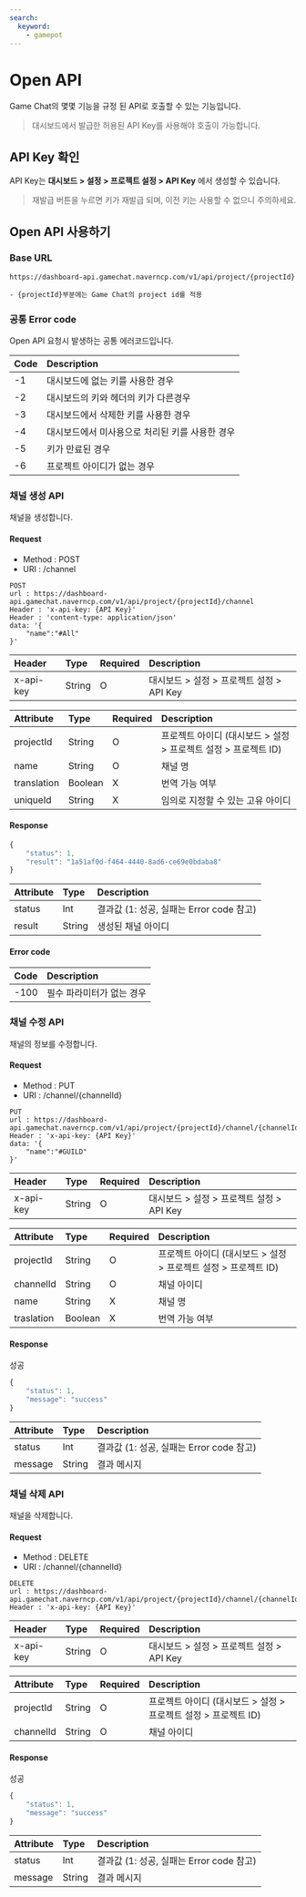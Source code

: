 ```yaml
---
search:
  keyword:
    - gamepot
---
```


# Open API

Game Chat의 몇몇 기능을 규정 된 API로 호출할 수 있는 기능입니다.
> 대시보드에서 발급한 허용된 API Key를 사용해야 호출이 가능합니다.

## API Key 확인

API Key는 <b>대시보드 &gt; 설정 &gt; 프로젝트 설정 &gt; API Key</b> 에서 생성할 수 있습니다.

> 재발급 버튼을 누르면 키가 재발급 되며, 이전 키는 사용할 수 없으니 주의하세요.

## Open API 사용하기

### Base URL

```curl
https://dashboard-api.gamechat.naverncp.com/v1/api/project/{projectId}

- {projectId}부분에는 Game Chat의 project id를 적용
```



### 공통 Error code

Open API 요청시 발생하는 공통 에러코드입니다.

| Code | Description                                       |
| :--- | :------------------------------------------------ |
| -1   | 대시보드에 없는 키를 사용한 경우                          |
| -2   | 대시보드의 키와 헤더의 키가 다른경우                       |
| -3   | 대시보드에서 삭제한 키를 사용한 경우                       |
| -4   | 대시보드에서 미사용으로 처리된 키를 사용한 경우               |
| -5   | 키가 만료된 경우                                      |
| -6   | 프로젝트 아이디가 없는 경우                              |

### 채널 생성 API

채널을 생성합니다.

#### Request

 - Method : POST
 - URI : /channel

```text
POST
url : https://dashboard-api.gamechat.naverncp.com/v1/api/project/{projectId}/channel
Header : 'x-api-key: {API Key}'
Header : 'content-type: application/json'
data: '{
    "name":"#All"
}'
```
| Header    | Type   | Required | Description                  |
| :-------- | :----- | :------- | :--------------------------- |
| x-api-key | String | O        | 대시보드 > 설정 > 프로젝트 설정 > API Key |

| Attribute   | Type    | Required | Description                                                  |
| :---------- | :------ | -------- | :----------------------------------------------------------- |
| projectId   | String  | O        | 프로젝트 아이디 (대시보드 > 설정 > 프로젝트 설정 > 프로젝트 ID) |
| name        | String  | O        | 채널 명                                                      |
| translation | Boolean | X        | 번역 가능 여부                                               |
| uniqueId    | String  | X        | 임의로 지정할 수 있는 고유 아이디                            |

#### Response

```javascript
{
    "status": 1,
    "result": "1a51af0d-f464-4440-8ad6-ce69e0bdaba8"
}
```

| Attribute | Type   | Description                                |
| :-------- | :----- | :----------------------------------------- |
| status    | Int    | 결과값 \(1: 성공, 실패는 Error code 참고\) |
| result    | String | 생성된 채널 아이디                         |

#### Error code

| Code | Description               |
| :--- | :------------------------ |
| -100 | 필수 파라미터가 없는 경우 |

### 채널 수정 API

채널의 정보를 수정합니다.

#### Request

 - Method : PUT
 - URI : /channel/{channelId}

```text
PUT
url : https://dashboard-api.gamechat.naverncp.com/v1/api/project/{projectId}/channel/{channelId}
Header : 'x-api-key: {API Key}'
data: '{
    "name":"#GUILD"
}'
```
| Header    | Type   | Required | Description                  |
| :-------- | :----- | :------- | :--------------------------- |
| x-api-key | String | O        | 대시보드 > 설정 > 프로젝트 설정 > API Key |

| Attribute  | Type    | Required | Description                                                  |
| :--------- | :------ | -------- | :----------------------------------------------------------- |
| projectId  | String  | O        | 프로젝트 아이디 (대시보드 > 설정 > 프로젝트 설정 > 프로젝트 ID) |
| channelId  | String  | O        | 채널 아이디                                                  |
| name       | String  | X        | 채널 명                                                      |
| traslation | Boolean | X        | 번역 가능 여부                                               |

#### Response

성공

```javascript
{
    "status": 1,
    "message": "success"
}
```

| Attribute | Type   | Description                                |
| :-------- | :----- | :----------------------------------------- |
| status    | Int    | 결과값 \(1: 성공, 실패는 Error code 참고\) |
| message   | String | 결과 메시지                                |

### 채널 삭제 API

채널을 삭제합니다.

#### Request

 - Method : DELETE
 - URI : /channel/{channelId}

```text
DELETE
url : https://dashboard-api.gamechat.naverncp.com/v1/api/project/{projectId}/channel/{channelId}
Header : 'x-api-key: {API Key}'
```

| Header    | Type   | Required | Description                               |
| :-------- | :----- | :------- | :---------------------------------------- |
| x-api-key | String | O        | 대시보드 > 설정 > 프로젝트 설정 > API Key |

| Attribute | Type   | Required | Description                                                  |
| :-------- | :----- | -------- | :----------------------------------------------------------- |
| projectId | String | O        | 프로젝트 아이디 (대시보드 > 설정 > 프로젝트 설정 > 프로젝트 ID) |
| channelId | String | O        | 채널 아이디                                                  |

#### Response

성공

```javascript
{
    "status": 1,
    "message": "success"
}
```

| Attribute | Type   | Description                                |
| :-------- | :----- | :----------------------------------------- |
| status    | Int    | 결과값 \(1: 성공, 실패는 Error code 참고\) |
| message   | String | 결과 메시지                                |
